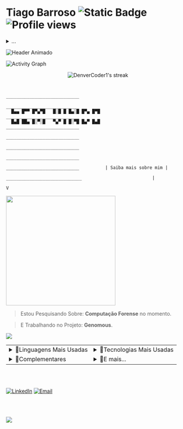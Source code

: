 # Tiago Barroso ![Static Badge](https://img.shields.io/badge/%20-Fulltstack-%232b0d4a?style=for-the-badge&logo=dev.to&logoColor=black&logoSize=auto&labelColor=white) ![Profile views](https://komarev.com/ghpvc/?username=BarrosoTiago&style=for-the-badge&label=você_é_o_visitante&color=2b0d4a)





<details>

  <summary>...</summary> 
  
  ![Static Badge](https://img.shields.io/badge/Oportunidades-Dispon%C3%ADvel-%23%23249e45?style=for-the-badge&labelColor=%231a3621)
  > - *<p>Cursando Sistemas para Internet no IFRN.</p>*
  > - *<p>Formado técnico em Redes de Computadores pela UFRN</p>*
  > - *<p>Desenvolvedor de sistemas com objetivos educacionais.</p>*
  
</details>






![Header Animado](https://capsule-render.vercel.app/api?type=venom&height=170&color=2c0d4a&text=README&reversal=false&fontColor=FFFFFF&fontAlign=24&animation=fadeIn&fontSize=100)


![Activity Graph](https://github-readme-activity-graph.vercel.app/graph?username=BarrosoTiago&theme=nord)

<p align="center">
    <img title="Get streak stats for your profile at git.io/streak-stats" alt="DenverCoder1's streak" src="https://github-readme-streak-stats-eight.vercel.app/?user=BarrosoTiago&theme=transparent&hide_border=true&short_numbers=true&locale=pt-br&ring=36BCF7F&border_radius=10&stroke=36BCF7FF&currStreakNum=36BCF7FF&sideNums=36BCF7FF&currStreakLabel=36BCF7FF&sideLabels=36BCF7FF&fire=36BCF7F&card_width=1000&card_height=200&bghide_border=false"/>
</p>




```

                                              ____________________________
                                                      ___________________________
  █▄▄ █▀▀ █▀▄▀█   █░█ █ █▄░█ █▀▄ █▀█                         ____________________________
  █▄█ ██▄ █░▀░█   ▀▄▀ █ █░▀█ █▄▀ █▄█                                  ____________________________
                                                                          ____________________________
                                                                      ____________________________
                                                             ____________________________
                                                      ____________________________          | Saiba mais sobre mim |
                                               _____________________________                           |
                                                                                                       V
```



<img src="https://i.gifer.com/1VB6.gif" width="300" /> 



> Estou Pesquisando Sobre: **Computação Forense** no momento.

> E Trabalhando no Projeto: **Genomous**.

![](https://visitor-badge.glitch.me/badge?page_id=BarrosoTiago.BarrosoTiago)

<table>
    <tr>
      <td>
        <details>

  <summary>🔹Linguagens Mais Usadas</summary>

  <br>

  ![](https://github-readme-stats.vercel.app/api/top-langs/?username=BarrosoTiago&layout=donut-vertical&theme=tokyonight)

    
  ![Static Badge](https://img.shields.io/badge/%20-%23f7df25?style=for-the-badge&logo=Javascript&logoColor=black&logoSize=auto&labelColor=yellow)
  ![Static Badge](https://img.shields.io/badge/%20-%2366dafa?style=for-the-badge&logo=React&logoColor=white&logoSize=auto&labelColor=%235fbfd9)
  ![Static Badge](https://img.shields.io/badge/%20-%20%237c16f7?style=for-the-badge&logo=Bootstrap&logoColor=white&logoSize=auto&labelColor=%235d19b0)
  ![Static Badge](https://img.shields.io/badge/%20-%233f76a6?style=for-the-badge&logo=Python&logoColor=white&logoSize=auto&labelColor=%2337648c)
  ![Static Badge](https://img.shields.io/badge/%20-%23092e20?style=for-the-badge&logo=Django&logoColor=white&logoSize=auto&labelColor=%231b4535)
  ![Static Badge](https://img.shields.io/badge/%20-%237b7fb5?style=for-the-badge&logo=PHP&logoColor=white&logoSize=auto&labelColor=%23666994)
  ![Static Badge](https://img.shields.io/badge/%20-%23f53003?style=for-the-badge&logo=Laravel&logoColor=white&logoSize=auto&labelColor=%23d4300b)
  
</details> 
    </td>
    <td>  
      <details>
  
  <summary>🔹Tecnologias Mais Usadas</summary>

  <br>
  
  - **Figma** (Prototipagem)
  - **Awwwards** / **Dribbble** (Referências de UI/UX)
  - **Photoshop** / **Photopea** / **Pixlr** (Edição de imagens)
  - **Visual Studio Code** / **Apache NetBeans** (Editor de texto)
  - **FontAwesome** / **Bootstrap Icons** (Para icones)
  - **Google Fonts** (Para fontes)
  - **Gemini 2.5 Pro** / **ChatGPT 4.0** (AI para código)
  - **Google Docs** (Documentação)
  - **Lucidchart** (Diagramas)
  - **Microsoft To Do** (Tarefas)
  - **Trello** (Kanban)
    
</details>
    </td>
    </details>
    </tr>
    <tr>
    <td>
      <details>
  <summary>🔹Complementares</summary>

  <br>
  
  - Concluí a qualificação *HTML/CSS* pela *Rocketseat* em 2022.
  - Concluí a qualificação em *UI/UX* pela *Origamid* em 2022.
    
      </details>
    </td>
    <td>
    <details>
      
      <summary>🔹E mais...</summary>
    
      <br>
      
      > - Gosto de aprender novas habilidades e aprender sobre novos assuntos durante o meu tempo livre. Admiro a multidisciplinaridade do conhecimento humano, e, por isto, busco sempre seguir esta filosofia!
      > - Pretendo desenvolver projetos que solucionem problemas do dia a dia para mim e para outras pessoas.  
      > - Como estudante de tecnologia da informação, planejo me qualificar constantemente para acompanhar a evolução e contribuir com a ciência e tecnologia, sempre me especializando e buscando conhecimento em outras partes desta disciplina do conhecimento tão vasta!
      > - Como profissional estou aberto para oportunidades de emprego como estagiário ou júnior.
    </details>
    </td>
    </tr>
</table>









<br>
<br>

<p>
     <a href="https://www.linkedin.com/in/tiago-barroso-faustino-de-oliveira/"><img alt="LinkedIn" src="https://img.shields.io/badge/Linkedin-%23086cc9?style=for-the-badge&logo=LinkedIn&labelColor=%23086cc9"></a>
     <a href="mailto:tiagobarrosofo2005@gmail.com"><img alt="Email" src="https://img.shields.io/badge/Gmail-%23eb493b?style=for-the-badge&logo=Gmail&logoColor=white&labelColor=%23eb493b"></a>
</p>

<br>
<br>

<p align="left"> 

  ![](https://readme-typing-svg.herokuapp.com?lines=É+impossível+para+o+homem+aprender+aquilo+que+ele+acha+que+já+sabe.+-+Epicteto&font=Fira+Code&size=30&color=FFFFFF&center=false&speed=100&width=1800)
  
</p>
